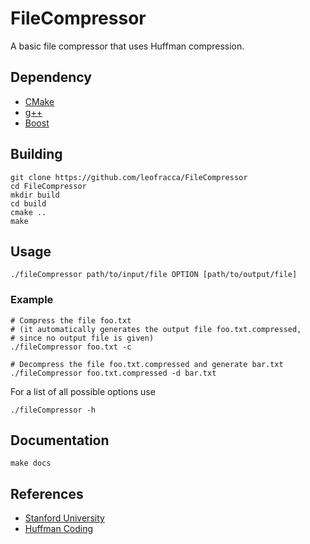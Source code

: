 # FileCompressor
A basic file compressor that uses Huffman compression.

## Dependency
- [CMake](https://cmake.org/)
- [g++](https://gcc.gnu.org/)
- [Boost](https://www.boost.org/)

## Building
```shell
git clone https://github.com/leofracca/FileCompressor
cd FileCompressor
mkdir build
cd build
cmake ..
make
```

## Usage
```shell
./fileCompressor path/to/input/file OPTION [path/to/output/file]
```

### Example
```shell
# Compress the file foo.txt
# (it automatically generates the output file foo.txt.compressed,
# since no output file is given)
./fileCompressor foo.txt -c
```

```shell
# Decompress the file foo.txt.compressed and generate bar.txt
./fileCompressor foo.txt.compressed -d bar.txt
```

For a list of all possible options use
```shell
./fileCompressor -h
```

## Documentation
```shell
make docs
```

## References
- [Stanford University](https://web.stanford.edu/class/archive/cs/cs106b/cs106b.1186/yeah/huffman/Huffman_YEAH.pdf)
- [Huffman Coding](https://en.wikipedia.org/wiki/Huffman_coding)
